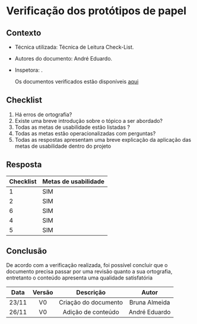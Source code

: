# Verificação dos protótipos de papel

<!--  muda conforme o documento que você for verificar -->

## Contexto

- Técnica utilizada: Técnica de Leitura Check-List.
<!-- É a verificação padrão, todo mundo usa essa -->
- Autores do documento: André Eduardo.
<!-- Quem fez o documento que está sendo verificado -->
- Inspetora: .
  <!-- Quem está fazendo a verificação -->
  <p align = "justify">Os documentos verificados estão disponíveis <a href="https://interacao-humano-computador.github.io/2020.1-Prefeiturade-Aguas-Lindas-de-Goias/analise_requisitos/metas_usabilidade/">aqui</a></p>
  <!-- Coloca o link do documento q tá sendo verificado -->

## Checklist

<!-- Fazer perguntas que levem à padronização do documento -->

1. Há erros de ortografia?
2. Existe uma breve introdução sobre o tópico a ser abordado?
3. Todas as metas de usabilidade estão listadas ?
4. Todas as metas estão operacionalizadas com perguntas?
5. Todas as respostas apresentam uma breve explicação da aplicação das metas de usabilidade dentro do projeto

## Resposta

<!-- Responder através de tabela, SIM ou NÃO -->

| Checklist | Metas de usabilidade |
| :-------- | :------------------- |
| 1         | SIM                  |
| 2         | SIM                  |
| 6         | SIM                  |
| 4         | SIM                  |
| 5         | SIM                  |

## Conclusão

De acordo com a verificação realizada, foi possível concluir que o documento precisa passar por uma revisão quanto a sua ortografia, entretanto o conteúdo apresenta uma qualidade satisfatória

<!-- Concluir falando como foi a verificação, se tem muitas coisas pra mudar, se os documentos diferem muito dos outros -->

| Data  | Versão |      Descrição       |     Autor     |
| :---: | :----: | :------------------: | :-----------: |
| 23/11 |   V0   | Criação do documento | Bruna Almeida |
| 26/11 |   V0   |  Adição de conteúdo  | André Eduardo |
